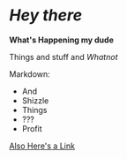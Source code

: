 # *Hey there*

**What's Happening my dude**  

Things and stuff and *Whatnot*

Markdown:

* And
* Shizzle
* Things
* ???
* Profit

[Also Here's a Link](https://www.google.com)